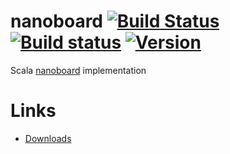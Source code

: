 # nanoboard [![Build Status](https://travis-ci.org/Karasiq/nanoboard.svg?branch=master)](https://travis-ci.org/Karasiq/nanoboard) [![Build status](https://ci.appveyor.com/api/projects/status/05l8dnixhn375kjm?svg=true&branch=master)](https://ci.appveyor.com/project/Karasiq/nanoboard) [![Version](http://img.shields.io/badge/version-1.1.0-blue.svg?style=flat)](https://github.com/Karasiq/nanoboard/releases)
Scala [nanoboard](https://github.com/nanoboard/nanoboard) implementation

# Links
* [Downloads](https://github.com/Karasiq/nanoboard/releases)
